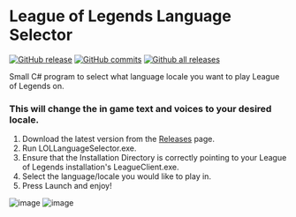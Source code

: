 ﻿# League of Legends Language Selector
 [![GitHub release](https://img.shields.io/github/release/railgun1v9/LOLLanguageSelector.svg)](https://GitHub.com/railgun1v9/LOLLanguageSelector/releases/)
 [![GitHub commits](https://img.shields.io/github/commits-since/railgun1v9/LOLLanguageSelector/1.0.svg)](https://GitHub.com/Naereen/StrapDown.js/commit/)
 [![Github all releases](https://img.shields.io/github/downloads/railgun1v9/LOLLanguageSelector/total.svg)](https://GitHub.com/railgun1v9/LOLLanguageSelector/releases/)

Small C# program to select what language locale you want to play League of Legends on. 
### **This will change the in game text and voices to your desired locale.**

1. Download the latest version from the [Releases](https://github.com/railgun1v9/LOLLanguageSelector/releases/latest) page.
2. Run LOLLanguageSelector.exe.
3. Ensure that the Installation Directory is correctly pointing to your League of Legends installation's LeagueClient.exe.
4. Select the language/locale you would like to play in.
5. Press Launch and enjoy!

![image](https://user-images.githubusercontent.com/44673950/70661983-5dc01280-1c33-11ea-9eb8-348245a31cd4.png)
![image](https://user-images.githubusercontent.com/44673950/70661549-83005100-1c32-11ea-8b7e-86671b1594fc.png)
